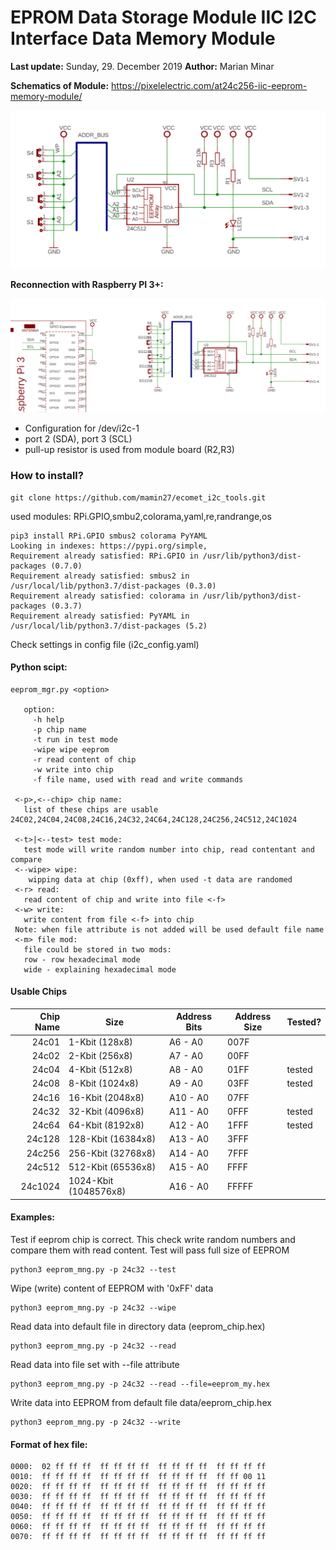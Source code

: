 # EPROM Data Storage Module IIC I2C Interface Data Memory Module #

**Last update:**  Sunday, 29. December 2019
**Author:** Marian Minar

**Schematics of Module:**
https://pixelelectric.com/at24c256-iic-eeprom-memory-module/

![Schematics](Schematics.PNG)

**Reconnection with Raspberry PI 3+:**

![Schematics_2](Schematics_2.PNG)

* Configuration for /dev/i2c-1
* port 2 (SDA), port 3 (SCL)
* pull-up resistor is used from module board (R2,R3)

### How to install? ###
```console
git clone https://github.com/mamin27/ecomet_i2c_tools.git
```

used modules:
RPi.GPIO,smbu2,colorama,yaml,re,randrange,os

```console
pip3 install RPi.GPIO smbus2 colorama PyYAML
Looking in indexes: https://pypi.org/simple,
Requirement already satisfied: RPi.GPIO in /usr/lib/python3/dist-packages (0.7.0)
Requirement already satisfied: smbus2 in /usr/local/lib/python3.7/dist-packages (0.3.0)
Requirement already satisfied: colorama in /usr/lib/python3/dist-packages (0.3.7)
Requirement already satisfied: PyYAML in /usr/local/lib/python3.7/dist-packages (5.2)
```

Check settings in config file (i2c_config.yaml)

#### Python scipt: ####
```console
eeprom_mgr.py <option>
   
   option:
     -h help
     -p chip name
     -t run in test mode
     -wipe wipe eeprom
     -r read content of chip
     -w write into chip
     -f file name, used with read and write commands
   
 <-p>,<--chip> chip name:
   list of these chips are usable 24C02,24C04,24C08,24C16,24C32,24C64,24C128,24C256,24C512,24C1024
   
 <-t>|<--test> test mode:
   test mode will write random number into chip, read contentant and compare
 <--wipe> wipe:
    wipping data at chip (0xff), when used -t data are randomed
 <-r> read:
   read content of chip and write into file <-f>
 <-w> write:
   write content from file <-f> into chip
 Note: when file attribute is not added will be used default file name
 <-m> file mod:
   file could be stored in two mods:
   row - row hexadecimal mode
   wide - explaining hexadecimal mode
```

#### Usable Chips ####
Chip Name | Size  | Address Bits | Address Size | Tested?
----------------: | ------ | ------------------- | ------------------ | -------------
24c01 | 1-Kbit (128x8) | A6  - A0 | 007F
24c02 | 2-Kbit (256x8) | A7  - A0 | 00FF
24c04 | 4-Kbit (512x8) | A8  - A0 | 01FF | tested
24c08 | 8-Kbit (1024x8) | A9  - A0 | 03FF | tested
24c16 | 16-Kbit (2048x8) | A10 - A0 | 07FF
24c32 | 32-Kbit (4096x8) | A11 - A0 | 0FFF | tested
24c64 | 64-Kbit (8192x8) | A12 - A0 | 1FFF | tested
24c128 | 128-Kbit (16384x8) | A13 - A0 | 3FFF
24c256 | 256-Kbit (32768x8) | A14 - A0 | 7FFF
24c512 | 512-Kbit (65536x8) | A15 - A0 | FFFF
24c1024 | 1024-Kbit (1048576x8) | A16 - A0 | FFFFF

#### Examples: ####
Test if eeprom chip is correct. This check write random numbers and compare them with read content. Test will pass full size of EEPROM
```console
python3 eeprom_mng.py -p 24c32 --test
```
Wipe (write) content of EEPROM with '0xFF' data
```console
python3 eeprom_mng.py -p 24c32 --wipe
 ```
Read data into default file in directory data (eeprom_chip.hex)
```console
python3 eeprom_mng.py -p 24c32 --read
```
Read data into file set with --file attribute
```console
python3 eeprom_mng.py -p 24c32 --read --file=eeprom_my.hex
```
 
Write data into EEPROM from default file data/eeprom_chip.hex
```console
python3 eeprom_mng.py -p 24c32 --write
```

#### Format of hex file: ####
```console
0000:  02 ff ff ff  ff ff ff ff  ff ff ff ff  ff ff ff ff
0010:  ff ff ff ff  ff ff ff ff  ff ff ff ff  ff ff 00 11
0020:  ff ff ff ff  ff ff ff ff  ff ff ff ff  ff ff ff ff
0030:  ff ff ff ff  ff ff ff ff  ff ff ff ff  ff ff ff ff
0040:  ff ff ff ff  ff ff ff ff  ff ff ff ff  ff ff ff ff
0050:  ff ff ff ff  ff ff ff ff  ff ff ff ff  ff ff ff ff
0060:  ff ff ff ff  ff ff ff ff  ff ff ff ff  ff ff ff ff
0070:  ff ff ff ff  ff ff ff ff  ff ff ff ff  ff ff ff ff
```

